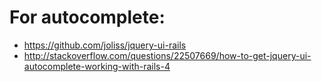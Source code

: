 # For autocomplete: 

* https://github.com/joliss/jquery-ui-rails
* http://stackoverflow.com/questions/22507669/how-to-get-jquery-ui-autocomplete-working-with-rails-4